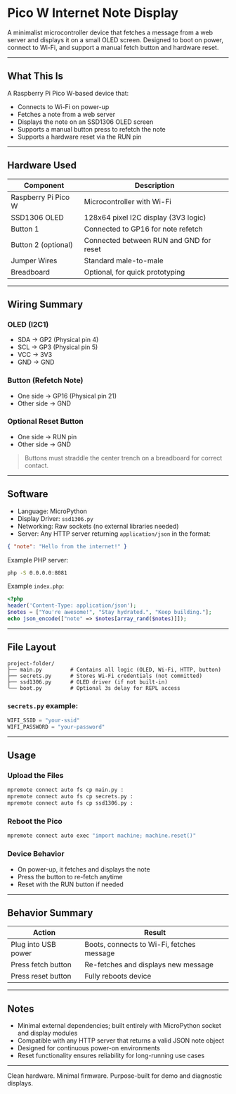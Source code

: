 # Pico W Internet Note Display

A minimalist microcontroller device that fetches a message from a web server and displays it on a small OLED screen. Designed to boot on power, connect to Wi-Fi, and support a manual fetch button and hardware reset.

---

## What This Is
A Raspberry Pi Pico W-based device that:

- Connects to Wi-Fi on power-up
- Fetches a note from a web server
- Displays the note on an SSD1306 OLED screen
- Supports a manual button press to refetch the note
- Supports a hardware reset via the RUN pin

---

## Hardware Used

| Component         | Description                             |
|------------------|-----------------------------------------|
| Raspberry Pi Pico W | Microcontroller with Wi-Fi               |
| SSD1306 OLED      | 128x64 pixel I2C display (3V3 logic)     |
| Button 1          | Connected to GP16 for note refetch      |
| Button 2 (optional) | Connected between RUN and GND for reset |
| Jumper Wires      | Standard male-to-male                   |
| Breadboard        | Optional, for quick prototyping         |

---

## Wiring Summary

### OLED (I2C1)
- SDA → GP2 (Physical pin 4)
- SCL → GP3 (Physical pin 5)
- VCC → 3V3
- GND → GND

### Button (Refetch Note)
- One side → GP16 (Physical pin 21)
- Other side → GND

### Optional Reset Button
- One side → RUN pin
- Other side → GND

> Buttons must straddle the center trench on a breadboard for correct contact.

---

## Software

- Language: MicroPython
- Display Driver: `ssd1306.py`
- Networking: Raw sockets (no external libraries needed)
- Server: Any HTTP server returning `application/json` in the format:

```json
{ "note": "Hello from the internet!" }
```

Example PHP server:
```bash
php -S 0.0.0.0:8081
```

Example `index.php`:
```php
<?php
header('Content-Type: application/json');
$notes = ["You're awesome!", "Stay hydrated.", "Keep building."];
echo json_encode(["note" => $notes[array_rand($notes)]]);
```

---

## File Layout
```
project-folder/
├── main.py         # Contains all logic (OLED, Wi-Fi, HTTP, button)
├── secrets.py      # Stores Wi-Fi credentials (not committed)
├── ssd1306.py      # OLED driver (if not built-in)
└── boot.py         # Optional 3s delay for REPL access
```

### `secrets.py` example:
```python
WIFI_SSID = "your-ssid"
WIFI_PASSWORD = "your-password"
```

---

## Usage

### Upload the Files
```bash
mpremote connect auto fs cp main.py :
mpremote connect auto fs cp secrets.py :
mpremote connect auto fs cp ssd1306.py :
```

### Reboot the Pico
```bash
mpremote connect auto exec "import machine; machine.reset()"
```

### Device Behavior
- On power-up, it fetches and displays the note
- Press the button to re-fetch anytime
- Reset with the RUN button if needed

---

## Behavior Summary

| Action                | Result                        |
|-----------------------|-------------------------------|
| Plug into USB power   | Boots, connects to Wi-Fi, fetches message |
| Press fetch button    | Re-fetches and displays new message |
| Press reset button    | Fully reboots device |

---

## Notes
- Minimal external dependencies; built entirely with MicroPython socket and display modules
- Compatible with any HTTP server that returns a valid JSON note object
- Designed for continuous power-on environments
- Reset functionality ensures reliability for long-running use cases

---

Clean hardware. Minimal firmware. Purpose-built for demo and diagnostic displays.

